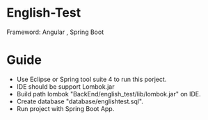 # English-Test
Frameword: Angular , Spring Boot

# Guide
- Use Eclipse or Spring tool suite 4 to run this porject.
- IDE should be support Lombok.jar 
- Build path lombok "BackEnd/english_test/lib/lombok.jar" on IDE.
- Create database "database/englishtest.sql".
- Run project with Spring Boot App.
